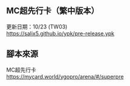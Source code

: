 ## MC超先行卡（繁中版本）
更新日期：10/23 (TW03)  
<https://salix5.github.io/ypk/pre-release.ypk>


## 腳本來源
MC超先行卡  
<https://mycard.world/ygopro/arena/#/superpre>
